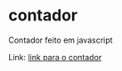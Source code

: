# contador
Contador feito em javascript


Link: <a href="https://rianwilliam.github.io/contador/" target="blank_"> link para o contador </a>
